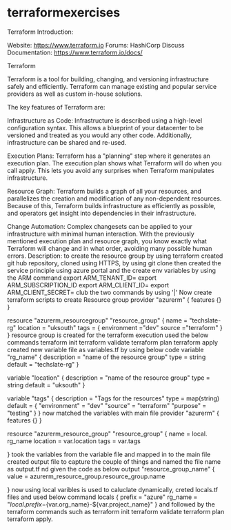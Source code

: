 # terraformexercises
Terraform Introduction: 

Website: https://www.terraform.io
Forums: HashiCorp Discuss
Documentation: https://www.terraform.io/docs/


Terraform

Terraform is a tool for building, changing, and versioning infrastructure safely and efficiently. Terraform can manage existing and popular service providers as well as custom in-house solutions.

The key features of Terraform are:

Infrastructure as Code: Infrastructure is described using a high-level configuration syntax. This allows a blueprint of your datacenter to be versioned and treated as you would any other code. Additionally, infrastructure can be shared and re-used.

Execution Plans: Terraform has a "planning" step where it generates an execution plan. The execution plan shows what Terraform will do when you call apply. This lets you avoid any surprises when Terraform manipulates infrastructure.

Resource Graph: Terraform builds a graph of all your resources, and parallelizes the creation and modification of any non-dependent resources. Because of this, Terraform builds infrastructure as efficiently as possible, and operators get insight into dependencies in their infrastructure.

Change Automation: Complex changesets can be applied to your infrastructure with minimal human interaction. With the previously mentioned execution plan and resource graph, you know exactly what Terraform will change and in what order, avoiding many possible human errors.
Description: to create the resource group by using terraform 
created git hub repository,
cloned using HTTPS, by using git clone 
then created the service principle using azure portal and the create env variables by using the ARM command 
export ARM_TENANT_ID=
export ARM_SUBSCRIPTION_ID
export ARM_CLIENT_ID=
export ARM_CLIENT_SECRET=
club the two commands by using '|'
Now create terraform scripts to create Resource group 
provider "azurerm" {
    features {}
}

resource "azurerm_resourcegroup" "resource_group" {
      name        =   "techslate-rg"
      location    =   "uksouth"
      tags        =  {
                   environment ="dev"
                   source ="terraform"
  }         
}
resource group is created 
for the terraform execution used the below commands 
terraform init
terraform validate
terraform plan
terraform apply
 created new variable file as variables.tf by using below code 
 variable "rg_name" {
    description = "name of the resource group"
    type = string 
    default = "techslate-rg"
}

variable "location" {
    description = "name of the resource group"
    type = string
    default = "uksouth"
}

variable "tags" {
    description = "Tags for the resources"
    type = map(string)
    default = {
           "environment" = "dev"
           "source" = "terraform"
           "purpose" = "testing"
    }
}
now matched the variables with main file 
provider "azurerm" {
    features {}
}

resource "azurerm_resource_group" "resource_group" {
      name        =  local. rg_name
      location    =  var.location
      tags        = var.tags
          
}
took the variables from the variable file and mapped in to the main file 
created output file to capture the couple of things and named the file name as output.tf nd given the code as below 
output "resource_group_name" {
    value = azurerm_resource_group.resource_group.name
    
}
now using local varibles is used to caluclate dynamically, creted locals.tf files
and used below command 
locals {
    prefix = "azure"
    rg_name = "${local.prefix}-${var.org_name}-${var.project_name}"
}
and followed by the terraform commands such as 
terraform init
terraform validate
terraform plan
terraform apply.




